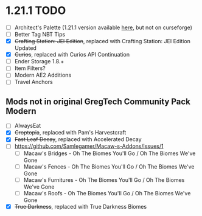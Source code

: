 # 1.21.1 TODO

- [ ] Architect's Palette (1.21.1 version available [here](https://github.com/theendercore/Architects-Palette), but not on curseforge)
- [ ] Better Tag NBT Tips
- [x] ~~Crafting Station: JEI Edition~~, replaced with Crafting Station: JEI Edition Updated
- [x] ~~Curios~~, replaced with Curios API Continuation
- [ ] Ender Storage 1.8.+
- [ ] Item Filters?
- [ ] Modern AE2 Additions
- [ ] Travel Anchors

## Mods not in original GregTech Community Pack Modern

- [ ] AlwaysEat
- [x] ~~Croptopia~~, replaced with Pam's Harvestcraft
- [x] ~~Fast Leaf Decay~~, replaced with Accelerated Decay
- [ ] https://github.com/Samlegamer/Macaw-s-Addons/issues/1
    - [ ] Macaw's Bridges - Oh The Biomes You'll Go / Oh The Biomes We've Gone
    - [ ] Macaw's Fences - Oh The Biomes You'll Go / Oh The Biomes We've Gone
    - [ ] Macaw's Furnitures - Oh The Biomes You'll Go / Oh The Biomes We've Gone
    - [ ] Macaw's Roofs - Oh The Biomes You'll Go / Oh The Biomes We've Gone
- [x] ~~True Darkness~~, replaced with True Darkness Biomes
